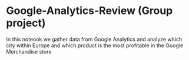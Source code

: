 # Google-Analytics-Review (Group project)
In this noteook we gather data from Google Analytics and analyze which city within Europe and which product is the most profitable in the Google Merchandise store
